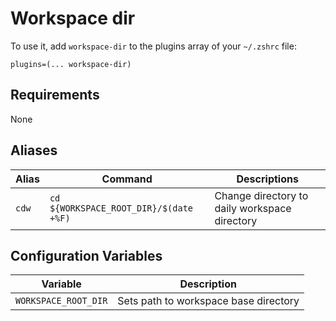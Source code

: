 # Workspace dir


To use it, add `workspace-dir` to the  plugins array of your `~/.zshrc` file:

```
plugins=(... workspace-dir)
```

## Requirements

None

## Aliases

| Alias  | Command                                 | Descriptions                                  |
|--------|-----------------------------------------|-----------------------------------------------|
| `cdw`  | `cd ${WORKSPACE_ROOT_DIR}/$(date +%F)`  | Change directory to daily workspace directory |

## Configuration Variables

| Variable  | Description                                        |
|--------|-------------------------------------------------------|
| `WORKSPACE_ROOT_DIR`  | Sets path to workspace base directory  |
